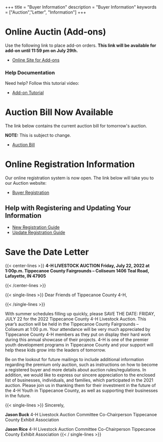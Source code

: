 +++
title = "Buyer Information"
description = "Buyer Information"
keywords = ["Auction","Letter", "Information"]
+++

# Online Auctin (Add-ons)

Use the following link to place add-on orders. **This link will be available for add-on until 11:59 pm on July 29th.**

* [Online Site for Add-ons](https://auction.showorks.cloud/fair/tippecanoe)

### Help Documentation

Need help? Follow this tutorial video:

* [Add-on Tutorial](https://www.youtube.com/watch?v=dFT9SNHtBRY)


# Auction Bill Now Available

The link below contains the current auction bill for tomorrow's auction. 

**NOTE:** This is subject to change. 

* [Auction Bill](/files/2022-auction-bill.pdf)


# Online Registration Information

Our online registration system is now open. The link below will take you to our Auction website:

* [Buyer Registration](https://tippecanoe.fairwire.com/default.aspx)

## Help with Registering and Updating Your Information

* [New Registration Guide](/auction/buyers/register)
* [Update Registration Guide](/auction/buyers/update)



# Save the Date Letter

{{< center-lines >}}
<strong>4-H LIVESTOCK AUCTION
Friday, July 22, 2022 at 1:00p.m.
Tippecanoe County Fairgrounds – Coliseum
1406 Teal Road, Lafayette, IN 47905</strong>

{{< /center-lines >}}

{{< single-lines >}}
Dear Friends of Tippecanoe County 4-H,

{{< /single-lines >}}

With summer schedules filling up quickly, please SAVE THE DATE: FRIDAY, JULY 22 for the 2022 Tippecanoe County 4-H Livestock Auction. This year’s auction will be held in the Tippecanoe County Fairgrounds – Coliseum at 1:00 p.m. Your attendance will be very much appreciated by Tippecanoe County 4-H members as they put on display their hard work during this annual showcase of their projects. 4-H is one of the premier youth development programs in Tippecanoe County and your support will help these kids grow into the leaders of tomorrow.

Be on the lookout for future mailings to include additional information regarding the premium only auction, such as instructions on how to become a registered buyer and more details about auction rules/regulations. In addition, we would like to express our sincere appreciation to the enclosed list of businesses, individuals, and families, which participated in the 2021 auction. Please join us in thanking them for their investment in the future of the 4-H Youth in Tippecanoe County, as well as supporting their businesses in the future.


{{< single-lines >}}
Sincerely,

<strong>Jason Buck</strong>
4-H Livestock Auction Committee Co-Chairperson
Tippecanoe County Exhibit Association

<strong>Jason Rice</strong>
4-H Livestock Auction Committee Co-Chairperson
Tippecanoe County Exhibit Association
{{< / single-lines >}}

